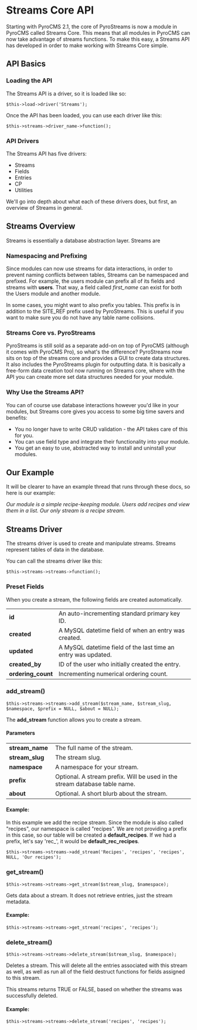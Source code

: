 # Streams Core API

Starting with PyroCMS 2.1, the core of PyroStreams is now a module in PyroCMS called Streams Core. This means that all modules in PyroCMS can now take advantage of streams functions. To make this easy, a Streams API has developed in order to make working with Streams Core simple.

## API Basics

### Loading the API

The Streams API is a driver, so it is loaded like so:

	$this->load->driver('Streams');
	
Once the API has been loaded, you can use each driver like this:

	$this->streams->driver_name->function();
	
### API Drivers

The Streams API has five drivers:

* Streams
* Fields
* Entries
* CP
* Utilities

We'll go into depth about what each of these drivers does, but first, an overview of Streams in general.

## Streams Overview

Streams is essentially a database abstraction layer. Streams are 

### Namespacing and Prefixing

Since modules can now use streams for data interactions, in order to prevent naming conflicts between tables, Streams can be namespaced and prefixed. For example, the users module can prefix all of its fields and streams with **users**. That way, a field called _first\_name_ can exist for both the Users module and another module.

In some cases, you might want to also prefix you tables. This prefix is in addition to the SITE_REF prefix used by PyroStreams. This is useful if you want to make sure you do not have any table name collisions.

### Streams Core vs. PyroStreams

PyroStreams is still sold as a separate add-on on top of PyroCMS (although it comes with PyroCMS Pro), so what's the difference? PyroStreams now sits on top of the streams core and provides a GUI to create data structures. It also includes the PyroStreams plugin for outputting data. It is basically a free-form data creation tool now running on Streams core, where with the API you can create more set data structures needed for your module.

### Why Use the Streams API?

You can of course use database interactions however you'd like in your modules, but Streams core gives you access to some big time savers and benefits:

* You no longer have to write CRUD validation - the API takes care of this for you.
* You can use field type and integrate their functionality into your module.
* You get an easy to use, abstracted way to install and uninstall your modules.

## Our Example

It will be clearer to have an example thread that runs through these docs, so here is our example:

_Our module is a simple recipe-keeping module. Users add recipes and view them in a list. Our only stream is a recipe stream._

## Streams Driver

The streams driver is used to create and manipulate streams. Streams represent tables of data in the database.

You can call the streams driver like this:

	$this->streams->streams->function();
	
### Preset Fields

When you create a stream, the following fields are created automatically.

<table>
	<tr>
		<td width="25%"><strong>id</strong>
		<td>An auto-incrementing standard primary key ID.</td>
	</tr>
	<tr>
		<td><strong>created</strong>
		<td>A MySQL datetime field of when an entry was created.</td>
	</tr>
	<tr>
		<td><strong>updated</strong>
		<td>A MySQL datetime field of the last time an entry was updated.</td>
	</tr>
	<tr>
		<td><strong>created_by</strong>
		<td>ID of the user who initially created the entry.</td>
	</tr>
	<tr>
		<td><strong>ordering_count</strong>
		<td>Incrementing numerical ordering count.</td>
	</tr>
</table>

### add_stream()

	$this->streams->streams->add_stream($stream_name, $stream_slug, $namespace, $prefix = NULL, $about = NULL);

The **add_stream** function allows you to create a stream.
	
#### Parameters

<table>
	<tr>
		<td width="25%"><strong>stream_name</strong>
		<td>The full name of the stream.</td>
	</tr>
	<tr>
		<td><strong>stream_slug</strong>
		<td>The stream slug.</td>
	</tr>
	<tr>
		<td><strong>namespace</strong>
		<td>A namespace for your stream.</td>
	</tr>
	<tr>
		<td><strong>prefix</strong>
		<td>Optional. A stream prefix. Will be used in the stream database table name.</td>
	</tr>
	<tr>
		<td><strong>about</strong>
		<td>Optional. A short blurb about the stream.</td>
	</tr>
</table>

#### Example:

In this example we add the recipe stream. Since the module is also called "recipes", our namespace is called "recipes". We are not providing a prefix in this case, so our table will be created a **default_recipes**. If we had a prefix, let's say 'rec_', it would be **default\_rec\_recipes**.

	$this->streams->streams->add_stream('Recipes', 'recipes', 'recipes', NULL, 'Our recipes');

### get_stream()

	$this->streams->streams->get_stream($stream_slug, $namespace);

Gets data about a stream. It does not retrieve entries, just the stream metadata.
	
#### Example:

	$this->streams->streams->get_stream('recipes', 'recipes');
	
### delete_stream()

	$this->streams->streams->delete_stream($stream_slug, $namespace);

Deletes a stream. This will delete all the entries associated with this stream as well, as well as run all of the field destruct functions for fields assigned to this stream.

This streams returns TRUE or FALSE, based on whether the streams was successfully deleted.
		
#### Example:

	$this->streams->streams->delete_stream('recipes', 'recipes');
